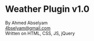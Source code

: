 # Weather Plugin v1.0
By Ahmed Abselyam <br>
<4bselyam@gmail.com> <br>
Written on HTML, CSS, JS, jQuery
